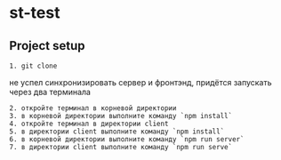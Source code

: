 # st-test

## Project setup
```
1. git clone
```
не успел синхронизировать сервер и фронтэнд, придётся запускать через два терминала
```
2. откройте терминал в корневой директории
3. в корневой директории выполните команду `npm install`
4. откройте терминал в директории client
5. в директории client выполните команду `npm install`
6. в корневой директории выполните команду `npm run server`
7. в директории client выполните команду `npm run serve`
```
<img src="https://johnwyer.github.io/formula/test.jpg" alt="" />
